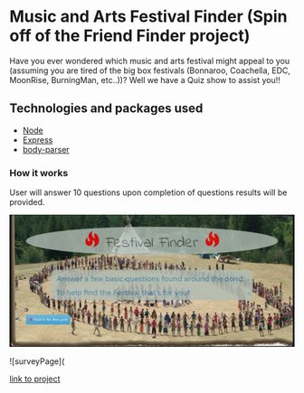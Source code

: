 # Music and Arts Festival Finder (Spin off of the Friend Finder project)

Have you ever wondered which music and arts festival might appeal to you (assuming you are tired of the big box festivals (Bonnaroo, Coachella, EDC, MoonRise, BurningMan, etc..))? Well we have a Quiz show to assist you!!

## Technologies and packages used

* [Node](https://nodejs.org/en/about/)
* [Express](https://github.com/expressjs/express)
* [body-parser](https://github.com/expressjs/body-parser)

### How it works
User will answer 10 questions upon completion of questions results will be provided.

![homePage](https://github.com/welljer/theresASnakeInMyBootsyCollins/blob/master/app/data/media/home.JPG)

![surveyPage](

[link to project](https://safe-wave-41722.herokuapp.com/)
